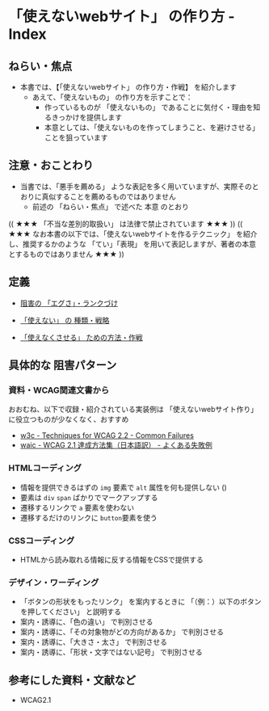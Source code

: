 # 「使えないwebサイト」  の作り方 - Index

## ねらい・焦点

* 本書では、【「使えないwebサイト」 の作り方・作戦】 を紹介します
  * あえて、「使えないもの」 の作り方を示すことで：
    * 作っているものが 「使えないもの」 であることに気付く・理由を知るきっかけを提供します
    * 本意としては、「使えないものを作ってしまうこと、を避けさせる」 ことを狙っています


## 注意・おことわり

* 当書では、「悪手を薦める」 ような表記を多く用いていますが、実際そのとおりに真似することを薦めるものではありません
  * 前述の 「ねらい・焦点」 で述べた 本意 のとおり


(( ★★★ 「不当な差別的取扱い」 は法律で禁止されています ★★★ ))
(( ★★★ なお本書の以下では、「使えないwebサイトを作るテクニック」 を紹介し、推奨するかのような 「てい」「表現」 を用いて表記しますが、著者の本意とするものではありません ★★★ ))


## 定義

* [阻害の 「エグさ」・ランクづけ](./definition/01_grade.md)

* [「使えない」 の 種類・戦略](./definition/00_index.md)
* [「使えなくさせる」 ための方法・作戦](./definition/10_ways.md)


## 具体的な 阻害パターン

### 資料・WCAG関連文書から

おおむね、以下で収録・紹介されている実装例は 「使えないwebサイト作り」 に役立つものが少なくなく、おすすめ

* [w3c - Techniques for WCAG 2.2 - Common Failures](https://w3c.github.io/wcag/techniques/#failures)
* [waic - WCAG 2.1 達成方法集（日本語訳） - よくある失敗例](https://waic.jp/docs/WCAG21/Techniques/#failures)

### HTMLコーディング

* 情報を提供できるはずの `img` 要素で `alt` 属性を何も提供しない ()
* 要素は `div` `span` ばかりでマークアップする
* 遷移するリンクで `a` 要素を使わない
* 遷移するだけのリンクに `button`要素を使う

### CSSコーディング

* HTMLから読み取れる情報に反する情報をCSSで提供する

### デザイン・ワーディング

* 「ボタンの形状をもったリンク」 を案内するときに 「（例：）以下のボタンを押してください」 と説明する
* 案内・誘導に、「色の違い」 で判別させる
* 案内・誘導に、「その対象物がどの方向があるか」 で判別させる
* 案内・誘導に、「大きさ・太さ」 で判別させる
* 案内・誘導に、「形状・文字ではない記号」 で判別させる


## 参考にした資料・文献など

* WCAG2.1

